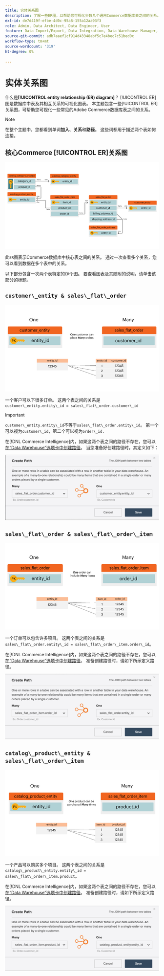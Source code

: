 ```yaml
---
title: 实体关系图
description: 了解一些ER图，以帮助您可视化少数几个通用Commerce数据库表之间的关系。
exl-id: de7d419f-efbe-4d0c-95a8-155a12aa93f3
role: Admin, Data Architect, Data Engineer, User
feature: Data Import/Export, Data Integration, Data Warehouse Manager, Commerce Tables
source-git-commit: adb7aaef1cf914d43348abf5c7e4bec7c51bed0c
workflow-type: tm+mt
source-wordcount: '319'
ht-degree: 0%

---
```


# 实体关系图

什么是&#x200B;**[!UICONTROL entity relationship (ER) diagram]**？ [!UICONTROL ER]图是数据库中表及其相互关系的可视化图表。 本主题包含一些[!UICONTROL ER]关系图，可帮助您可视化一些常见的Adobe Commerce数据库表之间的关系。

>[!NOTE]
>
>在整个主题中，您都看到单词&#x200B;**加入**、**关系**&#x200B;和&#x200B;**路径**。 这些词都用于描述两个表如何连接。

## 核心Commerce [!UICONTROL ER]关系图

![4_DB_Chart](../../assets/4_DB_Chart.png)

此`ER`图表示Commerce数据库中核心表之间的关系。 通过一次查看多个关系，您可以看到数据在多个表中的关系。

以下部分包含一次两个表特定的`ER`个图。 要查看图表及其随附的说明，请单击该部分的标题。

## `customer\_entity & sales\_flat\_order`

![一个客户多个订单](../../assets/2_OneCustomerManyOrders.png)

一个客户可以下很多订单。 这两个表之间的关系是`customer\_entity.entity\_id = sales\_flat\_order.customer\_id`

>[!IMPORTANT]
>
>`customer\_entity.entity\_id`不等于`sales\_flat\_order.entity\_id`。 第一个可以视为`customer\_id`，第二个可以视为`order\_id.`

在[!DNL Commerce Intelligence]内，如果这两个表之间的路径不存在，您可以[在“Data Warehouse”选项卡中创建路径](../data-warehouse-mgr/create-paths-calc-columns.md)。 当您准备好创建路径时，其定义如下：

![](../../assets/SFO___CE_path.png)

## `sales\_flat\_order & sales\_flat\_order\_item`

![1_OneOrderManyItems](../../assets/1_OneOrderManyItems.png)

一个订单可以包含许多项目。 这两个表之间的关系是`sales\_flat\_order.entity\_id = sales\_flat\_order\_item.order\_id`。

在[!DNL Commerce Intelligence]内，如果这两个表之间的路径不存在，您可以[在“Data Warehouse”选项卡中创建路径](../data-warehouse-mgr/create-paths-calc-columns.md)。 准备创建路径时，请如下所示定义路径。

![](../../assets/SFOI___SFO_path.png)

## `catalog\_product\_entity & sales\_flat\_order\_item`

![3_OneProductManyTimes](../../assets/3_OneProductManyTimes.png)

一个产品可以购买多个项目。 这两个表之间的关系是`catalog\_product\_entity.entity\_id = sales\_flat\_order\_item.product`。

在[!DNL Commerce Intelligence]内，如果这两个表之间的路径不存在，您可以[在“Data Warehouse”选项卡中创建路径](../data-warehouse-mgr/create-paths-calc-columns.md)。 准备创建路径时，请如下所示定义路径。

![](../../assets/SFOI___CPE_path.png)
